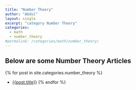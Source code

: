 ```yaml
---
title: "Number Theory"
author: "Abdul"
layout: single
excerpt: "category Number Theory"
categories:
  - math
  - number_theory
#permalink: /categories/math/number_theory/
---
```

## Below are some Number Theory Articles

  {% for post in site.categories.number_theory %}
  *   [{{post.title}}]({{post.url}})
  {% endfor %}

